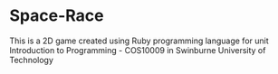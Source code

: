 # Space-Race
This is a 2D game created using Ruby programming language for unit Introduction to Programming - COS10009 in Swinburne University of Technology

